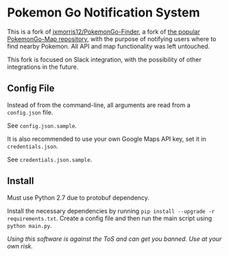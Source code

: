 # Pokemon Go Notification System

This is a fork of [jxmorris12/PokemonGo-Finder](https://github.com/jxmorris12/PokemonGo-Finder), a fork of [the popular PokemonGo-Map repository](https://github.com/AHAAAAAAA/PokemonGo-Map), with the purpose of notifying users where to find nearby Pokemon. All API and map functionality was left untouched.

This fork is focused on Slack integration, with the possibility of other integrations in the future.

## Config File
Instead of from the command-line, all arguments are read from a `config.json` file.

See `config.json.sample`.

It is also recommended to use your own Google Maps API key, set it in `credentials.json`.

See `credentials.json.sample`.

## Install

Must use Python 2.7 due to protobuf dependency.

Install the necessary dependencies by running `pip install --upgrade -r requirements.txt`. Create a config file and then run the main script using `python main.py`.

*Using this software is against the ToS and can get you banned. Use at your own risk.*
